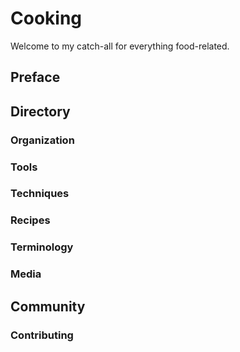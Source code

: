# Cooking

Welcome to my catch-all for everything food-related.

## Preface



## Directory

### Organization



### Tools



### Techniques



### Recipes



### Terminology



### Media



## Community

### Contributing

